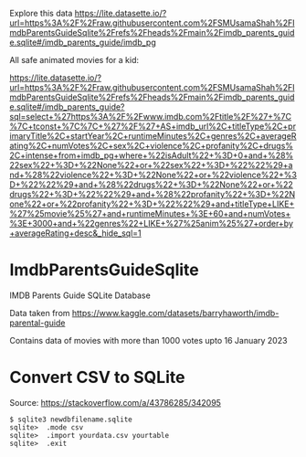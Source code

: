 Explore this data https://lite.datasette.io/?url=https%3A%2F%2Fraw.githubusercontent.com%2FSMUsamaShah%2FImdbParentsGuideSqlite%2Frefs%2Fheads%2Fmain%2Fimdb_parents_guide.sqlite#/imdb_parents_guide/imdb_pg

All safe animated movies for a kid:

https://lite.datasette.io/?url=https%3A%2F%2Fraw.githubusercontent.com%2FSMUsamaShah%2FImdbParentsGuideSqlite%2Frefs%2Fheads%2Fmain%2Fimdb_parents_guide.sqlite#/imdb_parents_guide?sql=select+%27https%3A%2F%2Fwww.imdb.com%2Ftitle%2F%27+%7C%7C+tconst+%7C%7C+%27%2F%27+AS+imdb_url%2C+titleType%2C+primaryTitle%2C+startYear%2C+runtimeMinutes%2C+genres%2C+averageRating%2C+numVotes%2C+sex%2C+violence%2C+profanity%2C+drugs%2C+intense+from+imdb_pg+where+%22isAdult%22+%3D+0+and+%28%22sex%22+%3D+%22None%22+or+%22sex%22+%3D+%22%22%29+and+%28%22violence%22+%3D+%22None%22+or+%22violence%22+%3D+%22%22%29+and+%28%22drugs%22+%3D+%22None%22+or+%22drugs%22+%3D+%22%22%29+and+%28%22profanity%22+%3D+%22None%22+or+%22profanity%22+%3D+%22%22%29+and+titleType+LIKE+%27%25movie%25%27+and+runtimeMinutes+%3E+60+and+numVotes+%3E+3000+and+%22genres%22+LIKE+%27%25anim%25%27+order+by+averageRating+desc&_hide_sql=1

# ImdbParentsGuideSqlite
IMDB Parents Guide SQLite Database

Data taken from https://www.kaggle.com/datasets/barryhaworth/imdb-parental-guide

Contains data of movies with more than 1000 votes upto 16 January 2023 


# Convert CSV to SQLite
Source: https://stackoverflow.com/a/43786285/342095

```
$ sqlite3 newdbfilename.sqlite
sqlite>  .mode csv
sqlite>  .import yourdata.csv yourtable
sqlite>  .exit
```
